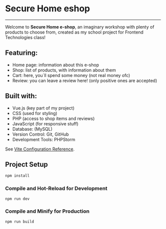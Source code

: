 # Secure Home eshop

---

Welcome to **Secure Home e-shop**, an imaginary workshop with plenty of products to choose from, created as my school project for Frontend Technologies class!

## Featuring:

- Home page: information about this e-shop
- Shop: list of products, with information about them
- Cart: here, you`ll spend some money (not real money ofc)
- Review: you can leave a review here! (only positive ones are accepted)

## Built with:

- Vue.js (key part of my project)
- CSS (used for styling)
- PHP (access to shop items and reviews)
- JavaScript (for responsive stuff)
- Database: (MySQL)
- Version Control: Git, GitHub
- Development Tools: PHPStorm

See [Vite Configuration Reference](https://vite.dev/config/).

## Project Setup

```sh
npm install
```

### Compile and Hot-Reload for Development

```sh
npm run dev
```

### Compile and Minify for Production

```sh
npm run build
```
